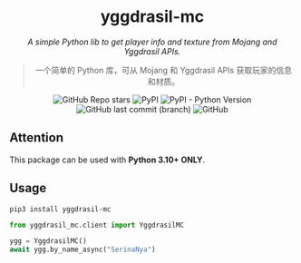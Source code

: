 <div align="center">

# yggdrasil-mc

_A simple Python lib to get player info and texture from Mojang and Yggdrasil APIs._

> 一个简单的 Python 库，可从 Mojang 和 Yggdrasil APIs 获取玩家的信息和材质。
</div>

<p align="center">
<img src="https://img.shields.io/github/stars/SerinaNya/yggdrasil-mc?style=social" alt="GitHub Repo stars">
<img src="https://img.shields.io/pypi/v/yggdrasil-mc?style=flat-square" alt="PyPI">
<img src="https://img.shields.io/pypi/pyversions/yggdrasil-mc?style=flat-square" alt="PyPI - Python Version">
<img src="https://img.shields.io/github/last-commit/SerinaNya/yggdrasil-mc/main?style=flat-square" alt="GitHub last commit (branch)">
<img src="https://img.shields.io/github/license/SerinaNya/yggdrasil-mc?style=flat-square" alt="GitHub">
</p>



## Attention

This package can be used with **Python 3.10+ ONLY**.

## Usage

``` shell
pip3 install yggdrasil-mc
```

``` python
from yggdrasil_mc.client import YggdrasilMC

ygg = YggdrasilMC()
await ygg.by_name_async("SerinaNya")
```
